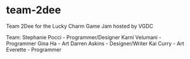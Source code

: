 # team-2dee
Team 2Dee for the Lucky Charm Game Jam hosted by VGDC

Team:
Stephanie Pocci - Programmer/Designer
Karni Velumani - Programmer
Gina Ha - Art 
Darren Askins - Designer/Writer
Kai Curry - Art
Everette - Programmer
